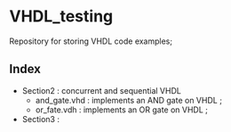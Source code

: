 # VHDL_testing
Repository for storing VHDL code examples;

## Index
* Section2 : concurrent and sequential VHDL
  - and_gate.vhd : implements an AND gate on VHDL ;
  - or_fate.vdh : implements an OR gate on VHDL ;
* Section3 : 
